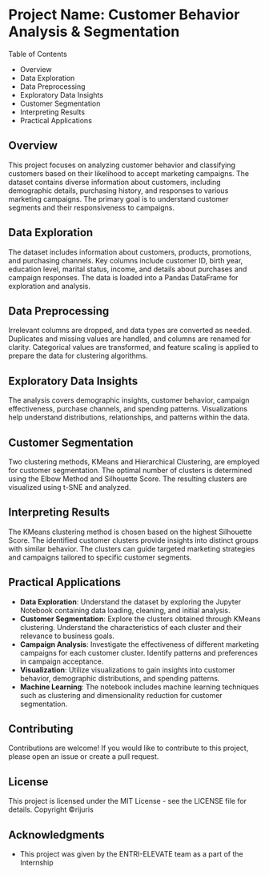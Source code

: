 # Project Name: Customer Behavior Analysis & Segmentation

Table of Contents

- Overview
- Data Exploration
- Data Preprocessing
- Exploratory Data Insights
- Customer Segmentation
- Interpreting Results
- Practical Applications


## Overview

This project focuses on analyzing customer behavior and classifying customers based on their likelihood to accept marketing campaigns. The dataset contains diverse information about customers, including demographic details, purchasing history, and responses to various marketing campaigns. The primary goal is to understand customer segments and their responsiveness to campaigns.

## Data Exploration

The dataset includes information about customers, products, promotions, and purchasing channels. Key columns include customer ID, birth year, education level, marital status, income, and details about purchases and campaign responses. The data is loaded into a Pandas DataFrame for exploration and analysis.

## Data Preprocessing

Irrelevant columns are dropped, and data types are converted as needed. Duplicates and missing values are handled, and columns are renamed for clarity. Categorical values are transformed, and feature scaling is applied to prepare the data for clustering algorithms.

## Exploratory Data Insights

The analysis covers demographic insights, customer behavior, campaign effectiveness, purchase channels, and spending patterns. Visualizations help understand distributions, relationships, and patterns within the data.

## Customer Segmentation

Two clustering methods, KMeans and Hierarchical Clustering, are employed for customer segmentation. The optimal number of clusters is determined using the Elbow Method and Silhouette Score. The resulting clusters are visualized using t-SNE and analyzed.

## Interpreting Results

The KMeans clustering method is chosen based on the highest Silhouette Score. The identified customer clusters provide insights into distinct groups with similar behavior. The clusters can guide targeted marketing strategies and campaigns tailored to specific customer segments.

## Practical Applications

- **Data Exploration**: Understand the dataset by exploring the Jupyter Notebook containing data loading, cleaning, and initial analysis.
- **Customer Segmentation**: Explore the clusters obtained through KMeans clustering. Understand the characteristics of each cluster and their relevance to business goals.
- **Campaign Analysis**: Investigate the effectiveness of different marketing campaigns for each customer cluster. Identify patterns and preferences in campaign acceptance.
- **Visualization**: Utilize visualizations to gain insights into customer behavior, demographic distributions, and spending patterns.
- **Machine Learning**: The notebook includes machine learning techniques such as clustering and dimensionality reduction for customer segmentation.

## Contributing

Contributions are welcome! If you would like to contribute to this project, please open an issue or create a pull request.

## License

This project is licensed under the MIT License - see the LICENSE file for details. Copyright ©rijuris

## Acknowledgments

- This project was given by the ENTRI-ELEVATE team as a part of the Internship


